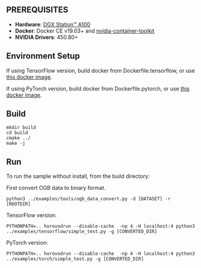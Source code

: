 ## PREREQUISITES

- **Hardware**: [DGX Station™ A100](https://www.nvidia.com/en-us/data-center/dgx-station-a100/)
- **Docker**: Docker CE v19.03+ and [nvidia-container-toolkit](https://github.com/NVIDIA/nvidia-docker#quickstart)
- **NVIDIA Drivers**: 450.80+

## Environment Setup

If using TensorFlow version, build docker from Dockerfile.tensorflow, or use [this docker image](nvcr.io/nvidian/sae/ydx_whole_graph:v0.3).

If using PyTorch version, build docker from Dockerfile.pytorch, or use [this docker image](nvcr.io/nvidian/sae/ydx_whole_graph_pytorch:v0.3).

## Build

```
mkdir build
cd build
cmake ../
make -j
```

## Run

To run the sample without install, from the build directory:

First convert OGB data to binary format.
```
python3 ../examples/tools/ogb_data_convert.py -d [DATASET] -r [ROOTDIR]
```

TensorFlow version:
```
PYTHONPATH=.. horovodrun --disable-cache  -np 4 -H localhost:4 python3 ../examples/tensorflow/simple_test.py -g [CONVERTED_DIR]
```
PyTorch version:
```
PYTHONPATH=.. horovodrun --disable-cache  -np 4 -H localhost:4 python3 ../examples/torch/simple_test.py -g [CONVERTED_DIR]
```
